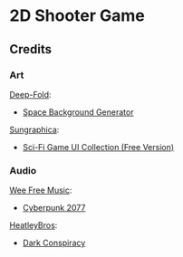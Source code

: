 # 2D Shooter Game

## Credits

### Art

[Deep-Fold][ar-dfold]:

+ [Space Background Generator][ar-dfold-space-bg-gen]

[Sungraphica][ar-sung]:

+ [Sci-Fi Game UI Collection (Free Version)][ar-sung-sci-fi]

### Audio

[Wee Free Music][au-wee]:

+ [Cyberpunk 2077][au-wee-cyberpunk]

[HeatleyBros][au-hbros]:

+ [Dark Conspiracy][au-hbros-conspiracy]

<!-- Credits Linkx -->

<!-- Art Credits-->
[ar-dfold]: https://deep-fold.itch.io/
[ar-dfold-space-bg-gen]: https://deep-fold.itch.io/space-background-generator
[ar-sung]: https://sungraphica.itch.io/
[ar-sung-sci-fi]: https://sungraphica.itch.io/sci-fi-game-ui-collection-free-version

<!-- Audio Credits-->
[au-wee]: https://www.youtube.com/channel/UCfzEqnm747wolxAAcr5mfkg
[au-wee-cyberpunk]: https://youtu.be/zvc3cC99RlU
[au-hbros]: https://www.youtube.com/channel/UCsLlqLIE-TqDq3lh5kU2PeA
[au-hbros-conspiracy]: https://youtu.be/SY-49rIbOSc
